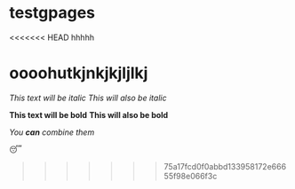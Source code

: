 # testgpages
<<<<<<< HEAD
hhhhh

oooohutkjnkjkjljlkj
=======
*This text will be italic*
_This will also be italic_

**This text will be bold**
__This will also be bold__

_You **can** combine them_


:sleeping:
>>>>>>> 75a17fcd0f0abbd133958172e66655f98e066f3c
